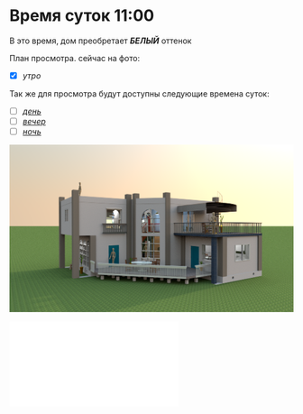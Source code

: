 # Время суток 11:00
В это время, дом преобретает **_БЕЛЫЙ_** оттенок

План просмотра.
сейчас на фото:
- [x] _утро_

Так же для просмотра будут доступны следующие времена суток: 
- [ ] [_день_](README1.md)
- [ ] [_вечер_](README2.md)
- [ ] [_ночь_](README3.md)

![](img/house_00.png)

![вернуться](README.md)